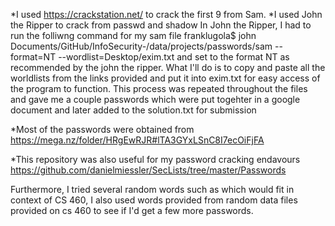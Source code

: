 *I used https://crackstation.net/ to crack the first 9 from Sam.
*I used John the Ripper to crack from passwd and shadow
In John the Ripper, I had to run the folliwng command for my sam file
franklugola$ john Documents/GitHub/InfoSecurity-/data/projects/passwords/sam --format=NT --wordlist=Desktop/exim.txt and set to the format NT as recommended by the john the ripper.
What I'll do is to copy and paste all the worldlists from the links provided and put it into exim.txt for easy access of the program to function.
This process was repeated throughout the files and gave me a couple passwords which were put togehter in a google document and later added to the solution.txt for submission

\*Most of the passwords were obtained from
https://mega.nz/folder/HRgEwRJR#lTA3GYxLSnC8I7ecOiFjFA

\*This repository was also useful for my password cracking endavours
https://github.com/danielmiessler/SecLists/tree/master/Passwords

Furthermore, I tried several random words such as which would fit in context of CS 460, I also used words provided from random data files provided on cs 460 to see if I'd get a few more passwords.
